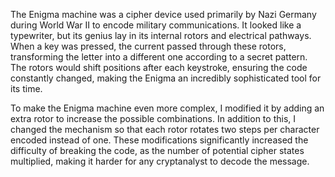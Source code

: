 The Enigma machine was a cipher device used primarily by Nazi Germany during World War II to encode military communications. 
It looked like a typewriter, but its genius lay in its internal rotors and electrical pathways. When a key was pressed, the current passed through these rotors, transforming the letter into a different one according to a secret pattern. 
The rotors would shift positions after each keystroke, ensuring the code constantly changed, making the Enigma an incredibly sophisticated tool for its time.

To make the Enigma machine even more complex, I modified it by adding an extra rotor to increase the possible combinations. 
In addition to this, I changed the mechanism so that each rotor rotates two steps per character encoded instead of one. 
These modifications significantly increased the difficulty of breaking the code, as the number of potential cipher states multiplied, making it harder for any cryptanalyst to decode the message.
